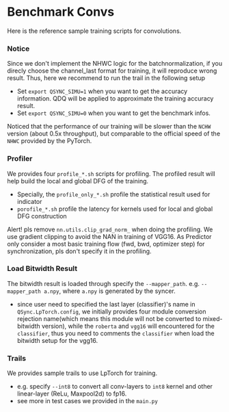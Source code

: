 # Benchmark Convs
Here is the reference sample training scripts for convolutions. 

### Notice
Since we don't implement the NHWC logic for the batchnormalization, if you direcly choose the channel_last format for training, it will reproduce wrong result.
Thus, here we recommend to run the trail in the following setup
- Set `export QSYNC_SIMU=1` when you want to get the accuracy information. QDQ will be applied to approximate the training accuracy result. 
- Set `export QSYNC_SIMU=0` when you want to get the benchmark infos.

Noticed that the performance of our training will be slower than the `NCHW` version (about 0.5x throughput), but comparable to the official speed of the `NHWC` provided by the PyTorch.

### Profiler
We provides four `profile_*.sh` scripts for profiling. The profiled result will help build the local and global DFG of the training.
- Specially, the `profile_only_*.sh` profile the statistical result used for indicator
- `porofile_*.sh` profile the latency for kernels used for local and global DFG construction

Alert! pls remove `nn.utils.clip_grad_norm_` when doing the profiling. 
We use gradient clipping to avoid the NAN in training of VGG16. As Predictor only consider a most basic training flow (fwd, bwd, optimizer step) for synchronization, pls don't specify it in the profiling. 


### Load Bitwidth Result
The bitwidth result is loaded through specify the `--mapper_path`. e.g. `--mapper_path a.npy`, where `a.npy` is generated by the syncer. 
- since user need to specified the last layer (classifier)'s name in `QSync.LpTorch.config`, we initially provides four module conversion rejection name(which means this module will not be converted to mixed-bitwidth version), while the `roberta` and `vgg16` will encountered for the `classifier`, thus you need to comments the `classifier` when load the bitwidth setup for the vgg16.


### Trails
We provides sample trails to use LpTorch for training. 
- e.g. specify `--int8` to convert all conv-layers to `int8` kernel and other linear-layer (ReLu, Maxpool2d) to fp16. 
- see more in test cases we provided in the `main.py`